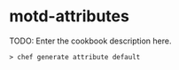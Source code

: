 # motd-attributes

TODO: Enter the cookbook description here.

```
> chef generate attribute default
```